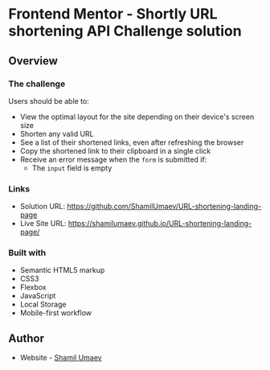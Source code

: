 # Frontend Mentor - Shortly URL shortening API Challenge solution

## Overview

### The challenge

Users should be able to:

- View the optimal layout for the site depending on their device's screen size
- Shorten any valid URL
- See a list of their shortened links, even after refreshing the browser
- Copy the shortened link to their clipboard in a single click
- Receive an error message when the `form` is submitted if:
  - The `input` field is empty

### Links

- Solution URL: https://github.com/ShamilUmaev/URL-shortening-landing-page
- Live Site URL: https://shamilumaev.github.io/URL-shortening-landing-page/

### Built with

- Semantic HTML5 markup
- CSS3
- Flexbox
- JavaScript
- Local Storage
- Mobile-first workflow

## Author

- Website - [Shamil Umaev](https://shamilumaev.com/)
